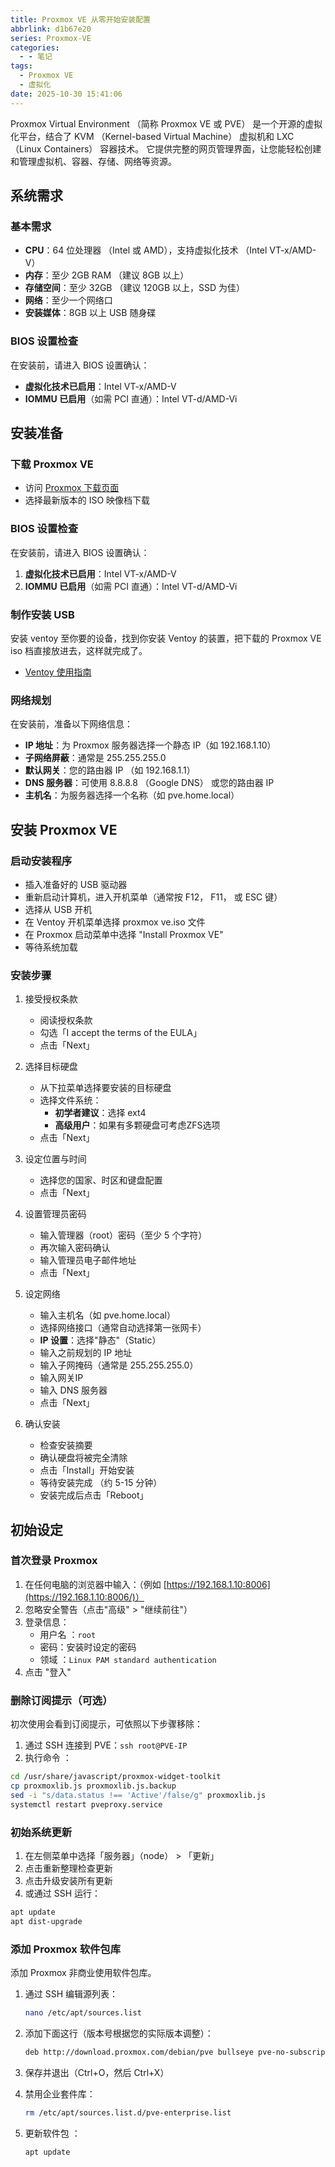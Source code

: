 ```yaml
---
title: Proxmox VE 从零开始安装配置
abbrlink: d1b67e20
series: Proxmox-VE
categories:
  - - 笔记
tags:
  - Proxmox VE
  - 虚拟化
date: 2025-10-30 15:41:06
---
```


Proxmox Virtual Environment （简称 Proxmox VE 或 PVE） 是一个开源的虚拟化平台，结合了 KVM （Kernel-based Virtual Machine） 虚拟机和 LXC （Linux Containers） 容器技术。
它提供完整的网页管理界面，让您能轻松创建和管理虚拟机、容器、存储、网络等资源。

## 系统需求

### 基本需求

- **CPU**：64 位处理器 （Intel 或 AMD），支持虚拟化技术 （Intel VT-x/AMD-V）
- **内存**：至少 2GB RAM （建议 8GB 以上）
- **存储空间**：至少 32GB （建议 120GB 以上，SSD 为佳）
- **网络**：至少一个网络口
- **安装媒体**：8GB 以上 USB 随身碟

### BIOS 设置检查

在安装前，请进入 BIOS 设置确认：

- **虚拟化技术已启用**：Intel VT-x/AMD-V
- **IOMMU 已启用**（如需 PCI 直通）：Intel VT-d/AMD-Vi

## 安装准备

### 下载 Proxmox VE

- 访问 [Proxmox 下载页面](https://www.proxmox.com/en/downloads)
- 选择最新版本的 ISO 映像档下载

### BIOS 设置检查

在安装前，请进入 BIOS 设置确认：

1. **虚拟化技术已启用**：Intel VT-x/AMD-V
2. **IOMMU 已启用**（如需 PCI 直通）：Intel VT-d/AMD-Vi

### 制作安装 USB

安装 ventoy 至你要的设备，找到你安装 Ventoy 的装置，把下载的 Proxmox VE iso 档直接放进去，这样就完成了。

- [Ventoy 使用指南](/posts/688aa4c2/)

### 网络规划

在安装前，准备以下网络信息：

- **IP 地址**：为 Proxmox 服务器选择一个静态 IP（如 192.168.1.10）
- **子网络屏蔽**：通常是 255.255.255.0
- **默认网关**：您的路由器 IP （如 192.168.1.1）
- **DNS 服务器**：可使用 8.8.8.8 （Google DNS） 或您的路由器 IP
- **主机名**：为服务器选择一个名称（如 pve.home.local）

## 安装 Proxmox VE

### 启动安装程序

- 插入准备好的 USB 驱动器
- 重新启动计算机，进入开机菜单（通常按 F12， F11， 或 ESC 键）
- 选择从 USB 开机
- 在 Ventoy 开机菜单选择 proxmox ve.iso 文件
- 在 Proxmox 启动菜单中选择 "Install Proxmox VE"
- 等待系统加载

### 安装步骤

1. 接受授权条款

   - 阅读授权条款
   - 勾选「I accept the terms of the EULA」
   - 点击「Next」

2. 选择目标硬盘

   - 从下拉菜单选择要安装的目标硬盘
   - 选择文件系统：
     - **初学者建议**：选择 ext4
     - **高级用户**：如果有多颗硬盘可考虑ZFS选项
   - 点击「Next」

3. 设定位置与时间

   - 选择您的国家、时区和键盘配置
   - 点击「Next」

4. 设置管理员密码

   - 输入管理器（root）密码（至少 5 个字符）
   - 再次输入密码确认
   - 输入管理员电子邮件地址
   - 点击「Next」

5. 设定网络

   - 输入主机名（如 pve.home.local）
   - 选择网络接口（通常自动选择第一张网卡）
   - **IP 设置**：选择"静态"（Static）
   - 输入之前规划的 IP 地址
   - 输入子网掩码（通常是 255.255.255.0）
   - 输入网关IP
   - 输入 DNS 服务器
   - 点击「Next」

6. 确认安装

   - 检查安装摘要
   - 确认硬盘将被完全清除
   - 点击「Install」开始安装
   - 等待安装完成 （约 5-15 分钟）
   - 安装完成后点击「Reboot」

## 初始设定

### 首次登录 Proxmox

1. 在任何电脑的浏览器中输入：（例如 [https://192.168.1.10:8006](https://192.168.1.10:8006/)）
2. 忽略安全警告（点击"高级" > "继续前往"）
3. 登录信息：
    - 用户名 ：`root`
    - 密码：安装时设定的密码
    - 领域 ：`Linux PAM standard authentication`
4. 点击 "登入"

### 删除订阅提示（可选）

初次使用会看到订阅提示，可依照以下步骤移除：

1. 通过 SSH 连接到 PVE：`ssh root@PVE-IP`
2. 执行命令 ：

```sh
cd /usr/share/javascript/proxmox-widget-toolkit
cp proxmoxlib.js proxmoxlib.js.backup
sed -i "s/data.status !== 'Active'/false/g" proxmoxlib.js
systemctl restart pveproxy.service
```

### 初始系统更新

1. 在左侧菜单中选择「服务器」（node） > 「更新」
2. 点击重新整理检查更新
3. 点击升级安装所有更新
4. 或通过 SSH 运行：

```sh
apt update
apt dist-upgrade
```

### 添加 Proxmox 软件包库

添加 Proxmox 非商业使用软件包库。

1. 通过 SSH 编辑源列表：

    ```sh
    nano /etc/apt/sources.list
    ```

2. 添加下面这行（版本号根据您的实际版本调整）：

    ```sh
    deb http://download.proxmox.com/debian/pve bullseye pve-no-subscription
    ```

3. 保存并退出（Ctrl+O，然后 Ctrl+X）
4. 禁用企业套件库：

    ```sh
    rm /etc/apt/sources.list.d/pve-enterprise.list
    ```

5. 更新软件包 ：

    ```sh
    apt update
    ```
